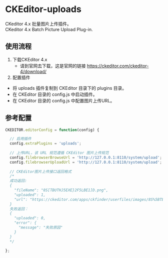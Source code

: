 # CKEditor-uploads
CKeditor 4.x 批量图片上传插件。<br/>
CKeditor 4.x Batch Picture Upload Plug-in.
## 使用流程
1. 下载CKEditor 4.x
   - 请到官网去下载，这是官网的链接 https://ckeditor.com/ckeditor-4/download/
2. 配置插件
  - 将 uploads 插件复制到 CKEditor 目录下的 plugins 目录。
  - 在 CKEditor 目录的 config.js 中启动插件。
  - 在 CKEditor 目录的 config.js 中配置图片上传URL。
## 参考配置
``` js
CKEDITOR.editorConfig = function(config) {

  // 启用插件
  config.extraPlugins = 'uploads';
  
  // 上传URL，该 URL 规范遵循 CKEditor 图片上传规范
  config.filebrowserBrowseUrl = 'http://127.0.0.1:8110/system/upload';
  config.filebrowserUploadUrl = 'http://127.0.0.1:8110/system/upload';
  
  // CKEditor图片上传接口返回格式
  /*
  成功返回:
  {
    "fileName": "8S[TBUTHJ5EXE}2F5LBE1]D.png",
    "uploaded": 1,
    "url": "https://ckeditor.com/apps/ckfinder/userfiles/images/8S%5BTBUTHJ5EXE%7D2F5LBE1%5DD.png"
  }	
  失败返回：
  {
    "uploaded": 0,
    "error": {
      "message": "失败原因"
    }
  }
  */
  
};
```
